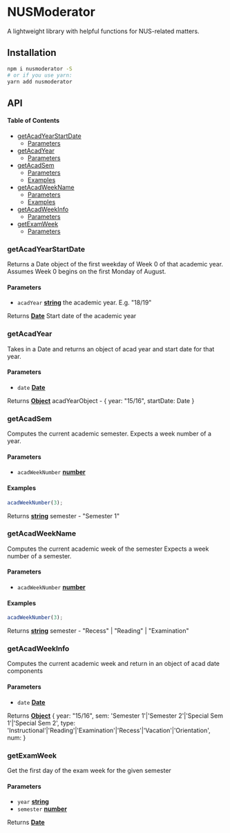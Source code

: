 # NUSModerator

A lightweight library with helpful functions for NUS-related matters.

## Installation

```sh
npm i nusmoderator -S
# or if you use yarn:
yarn add nusmoderator
```

## API

<!-- Generated by documentation.js. Update this documentation by updating the source code. -->

#### Table of Contents

- [getAcadYearStartDate](#getacadyearstartdate)
  - [Parameters](#parameters)
- [getAcadYear](#getacadyear)
  - [Parameters](#parameters-1)
- [getAcadSem](#getacadsem)
  - [Parameters](#parameters-2)
  - [Examples](#examples)
- [getAcadWeekName](#getacadweekname)
  - [Parameters](#parameters-3)
  - [Examples](#examples-1)
- [getAcadWeekInfo](#getacadweekinfo)
  - [Parameters](#parameters-4)
- [getExamWeek](#getexamweek)
  - [Parameters](#parameters-5)

### getAcadYearStartDate

Returns a Date object of the first weekday of Week 0 of that academic year.
Assumes Week 0 begins on the first Monday of August.

#### Parameters

- `acadYear` **[string](https://developer.mozilla.org/docs/Web/JavaScript/Reference/Global_Objects/String)** the academic year. E.g. "18/19"

Returns **[Date](https://developer.mozilla.org/docs/Web/JavaScript/Reference/Global_Objects/Date)** Start date of the academic year

### getAcadYear

Takes in a Date and returns an object of acad year and start date for that year.

#### Parameters

- `date` **[Date](https://developer.mozilla.org/docs/Web/JavaScript/Reference/Global_Objects/Date)**&#x20;

Returns **[Object](https://developer.mozilla.org/docs/Web/JavaScript/Reference/Global_Objects/Object)** acadYearObject - { year: "15/16", startDate: Date }

### getAcadSem

Computes the current academic semester.
Expects a week number of a year.

#### Parameters

- `acadWeekNumber` **[number](https://developer.mozilla.org/docs/Web/JavaScript/Reference/Global_Objects/Number)**&#x20;

#### Examples

```javascript
acadWeekNumber(3);
```

Returns **[string](https://developer.mozilla.org/docs/Web/JavaScript/Reference/Global_Objects/String)** semester - "Semester 1"

### getAcadWeekName

Computes the current academic week of the semester
Expects a week number of a semester.

#### Parameters

- `acadWeekNumber` **[number](https://developer.mozilla.org/docs/Web/JavaScript/Reference/Global_Objects/Number)**&#x20;

#### Examples

```javascript
acadWeekNumber(3);
```

Returns **[string](https://developer.mozilla.org/docs/Web/JavaScript/Reference/Global_Objects/String)** semester - "Recess" | "Reading" | "Examination"

### getAcadWeekInfo

Computes the current academic week and return in an object of acad date components

#### Parameters

- `date` **[Date](https://developer.mozilla.org/docs/Web/JavaScript/Reference/Global_Objects/Date)**&#x20;

Returns **[Object](https://developer.mozilla.org/docs/Web/JavaScript/Reference/Global_Objects/Object)** {
year: "15/16",
sem: 'Semester 1'|'Semester 2'|'Special Sem 1'|'Special Sem 2',
type: 'Instructional'|'Reading'|'Examination'|'Recess'|'Vacation'|'Orientation',
num: <weekNum>
}

### getExamWeek

Get the first day of the exam week for the given semester

#### Parameters

- `year` **[string](https://developer.mozilla.org/docs/Web/JavaScript/Reference/Global_Objects/String)**&#x20;
- `semester` **[number](https://developer.mozilla.org/docs/Web/JavaScript/Reference/Global_Objects/Number)**&#x20;

Returns **[Date](https://developer.mozilla.org/docs/Web/JavaScript/Reference/Global_Objects/Date)**&#x20;
